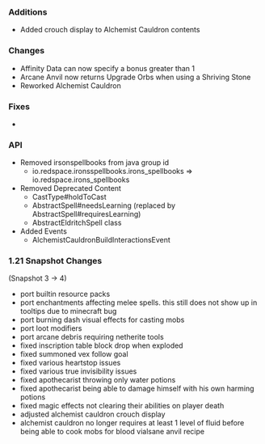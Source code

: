 ### Additions
- Added crouch display to Alchemist Cauldron contents

### Changes
- Affinity Data can now specify a bonus greater than 1
- Arcane Anvil now returns Upgrade Orbs when using a Shriving Stone
- Reworked Alchemist Cauldron

### Fixes
- 
### API
- Removed irsonspellbooks from java group id
  - io.redspace.ironsspellbooks.irons_spellbooks => io.redspace.irons_spellbooks
- Removed Deprecated Content
  - CastType#holdToCast
  - AbstractSpell#needsLearning (replaced by AbstractSpell#requiresLearning)
  - AbstractEldritchSpell class
- Added Events
  - AlchemistCauldronBuildInteractionsEvent

### 1.21 Snapshot Changes
(Snapshot 3 -> 4)
- port builtin resource packs
- port enchantments affecting melee spells. this still does not show up in tooltips due to minecraft bug
- port burning dash visual effects for casting mobs
- port loot modifiers
- port arcane debris requiring netherite tools
- fixed inscription table block drop when exploded
- fixed summoned vex follow goal
- fixed various heartstop issues
- fixed various true invisibility issues
- fixed apothecarist throwing only water potions
- fixed apothecarist being able to damage himself with his own harming potions
- fixed magic effects not clearing their abilities on player death
- adjusted alchemist cauldron crouch display
- alchemist cauldron no longer requires at least 1 level of fluid before being able to cook mobs for blood vialsane anvil recipe
